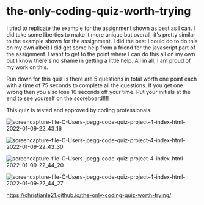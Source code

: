 # the-only-coding-quiz-worth-trying

I  tried to replicate the example for the assignment shown as best as I can. I did take some liberties to make it more unique but overall, it's pretty similar to the example shown for the assignment. I did the best I could do to do this on my own albeit I did get some help from a friend for the javascript part of the assignment. I want to get to the point where I can do this all on my own but I know there's no shame in getting a little help. All in all, I am proud of my work on this.

Run down for this quiz is there are 5 questions in total worth one point each with a time of 75 seconds to complete all the questions. If you get one wrong then you also lose 10 seconds off your time. Put your initials at the end to see yourself on the scoreboard!!!!

This quiz is tested and approved by coding professionals.

![screencapture-file-C-Users-jpegg-code-quiz-project-4-index-html-2022-01-09-22_43_16](https://user-images.githubusercontent.com/95057279/148727505-4d0d3028-f8fd-4232-b67c-ab049f1ace16.png)

![screencapture-file-C-Users-jpegg-code-quiz-project-4-index-html-2022-01-09-22_43_30](https://user-images.githubusercontent.com/95057279/148727513-9fa33b3f-f2d4-4989-a6a9-15416eea494a.png)

![screencapture-file-C-Users-jpegg-code-quiz-project-4-index-html-2022-01-09-22_44_20](https://user-images.githubusercontent.com/95057279/148727517-f772f27f-935a-4009-b3ee-71d4b869f2dc.png)

![screencapture-file-C-Users-jpegg-code-quiz-project-4-index-html-2022-01-09-22_44_27](https://user-images.githubusercontent.com/95057279/148727526-e49617d5-7ea9-460c-adc0-c8c71e48cc45.png)

https://christianle21.github.io/the-only-coding-quiz-worth-trying/
